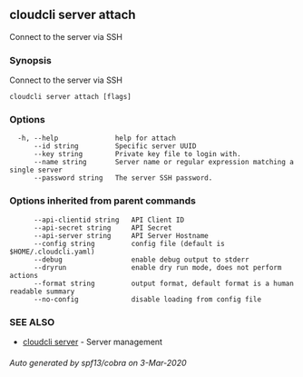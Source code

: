 ## cloudcli server attach

Connect to the server via SSH

### Synopsis

Connect to the server via SSH

```
cloudcli server attach [flags]
```

### Options

```
  -h, --help              help for attach
      --id string         Specific server UUID
      --key string        Private key file to login with.
      --name string       Server name or regular expression matching a single server
      --password string   The server SSH password.
```

### Options inherited from parent commands

```
      --api-clientid string   API Client ID
      --api-secret string     API Secret
      --api-server string     API Server Hostname
      --config string         config file (default is $HOME/.cloudcli.yaml)
      --debug                 enable debug output to stderr
      --dryrun                enable dry run mode, does not perform actions
      --format string         output format, default format is a human readable summary
      --no-config             disable loading from config file
```

### SEE ALSO

* [cloudcli server](cloudcli_server.md)	 - Server management

###### Auto generated by spf13/cobra on 3-Mar-2020
